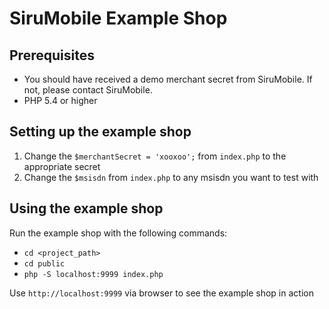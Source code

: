 # SiruMobile Example Shop

## Prerequisites
- You should have received a demo merchant secret from SiruMobile. If not, please contact SiruMobile.
- PHP 5.4 or higher

## Setting up the example shop
1. Change the `$merchantSecret = 'xooxoo';` from `index.php` to the appropriate secret
2. Change the `$msisdn` from `index.php` to any msisdn you want to test with

## Using the example shop
Run the example shop with the following commands:
- `cd <project_path>`
- `cd public`
- `php -S localhost:9999 index.php`

Use `http://localhost:9999` via browser to see the example shop in action
